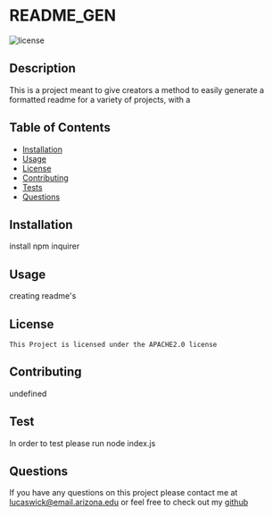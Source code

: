 # README_GEN
![license](https://img.shields.io/badge/license-APACHE2.0-blue.svg)
## Description
 This is a project meant to give creators a method to easily generate a formatted readme for a variety of projects, with a
## Table of Contents
* [Installation](#installation)
* [Usage](#usage)
* [License](#license)
* [Contributing](#contributing)
* [Tests](#tests)
* [Questions](#questions)
## Installation
install npm inquirer
## Usage
creating readme's
## License
    
    This Project is licensed under the APACHE2.0 license
## Contributing 
undefined
##  Test
In order to test please run
node index.js
## Questions
If you have any questions on this project please contact me at
lucaswick@email.arizona.edu
or feel free to check out my [github](https://github.com/undefined)
